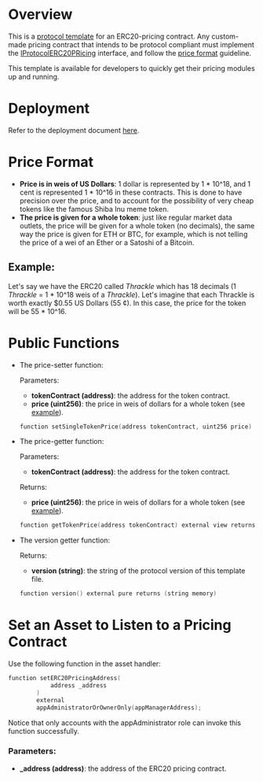 # Overview

This is a [protocol template](../../../src/pricing/ProtocolERC20Pricing.sol) for an ERC20-pricing contract. Any custom-made pricing contract that intends to be protocol compliant must implement the [IProtocolERC20PRicing](../../../src/pricing/IProtocolERC20Pricing.sol) interface, and follow the [price format](#Price-Format) guideline.

This template is available for developers to quickly get their pricing modules up and running.

# Deployment

Refer to the deployment document [here](../deployment/DEPLOY-PRICING.md).

# Price Format

- **Price is in weis of US Dollars**: 1 dollar is represented by 1 * 10^18, and 1 cent is represented 1 * 10^16 in these contracts. This is done to have precision over the price, and to account for the possibility of very cheap tokens like the famous Shiba Inu meme token.
- **The price is given for a whole token**:  just like regular market data outlets, the price will be given for a whole token (no decimals), the same way the price is given for ETH or BTC, for example, which is not telling the price of a wei of an Ether or a Satoshi of a Bitcoin.

## Example:

Let's say we have the ERC20 called *Thrackle* which has 18 decimals (1 *Thrackle* = 1 * 10^18 weis of a *Thrackle*). Let's imagine that each Thrackle is worth exactly $0.55 US Dollars (55 ¢). In this case, the price for the token will be 55 * 10^16.  


# Public Functions

-  The price-setter function:

    Parameters:
    - **tokenContract (address)**: the address for the token contract.
    - **price (uint256)**: the price in weis of dollars for a whole token (see [example](##Example)).

    ```c
    function setSingleTokenPrice(address tokenContract, uint256 price) external;
    ```
- The price-getter function:
    
    Parameters:
    - **tokenContract (address)**: the address for the token contract.
    
    Returns:
    - **price (uint256)**: the price in weis of dollars for a whole token (see [example](##Example)).

    ```c
    function getTokenPrice(address tokenContract) external view returns (uint256 price)
    ```

- The version getter function:
    
    Returns: 
    - **version (string)**: the string of the protocol version of this template file.
    ```c
    function version() external pure returns (string memory)
    ```

# Set an Asset to Listen to a Pricing Contract

Use the following function in the asset handler:

```c
function setERC20PricingAddress(
            address _address
        ) 
        external 
        appAdministratorOrOwnerOnly(appManagerAddress);
```
Notice that only accounts with the appAdministrator role can invoke this function successfully.

### Parameters:

- **_address (address)**: the address of the ERC20 pricing contract.
